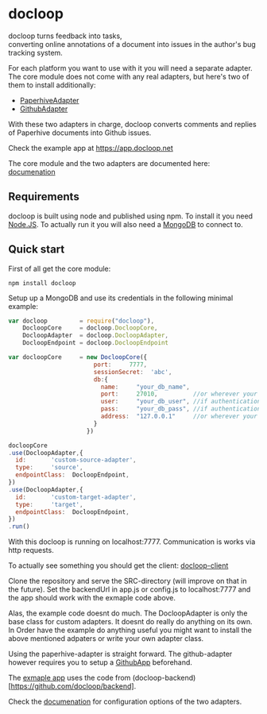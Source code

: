 # docloop

docloop turns feedback into tasks, <br/>
converting online annotations of a document into issues in the author's bug tracking system.

For each platform you want to use with it you will need a separate adapter. 
The core module does not come with any real adapters, but here's two of them to install additionally:

* [PaperhiveAdapter](https://github.com/docloop/paperhive-adapter)
* [GithubAdapter](https://github.com/docloop/github-adapter)

With these two adapters in charge, docloop converts comments and replies of Paperhive documents into Github issues.

Check the example app at https://app.docloop.net

The core module and the two adapters are documented here: [documenation](https://docloop.github.io/docs)

## Requirements

docloop is built using node and published using npm.
To install it you need [Node.JS](https://nodejs.org).
To actually run it you will also need a [MongoDB](https://www.mongodb.com/) to connect to.


## Quick start

First of all get the core module:

    npm install docloop

Setup up a MongoDB and use its credentials in the following minimal example:

```javascript
var docloop         = require("docloop"),
    DocloopCore     = docloop.DocloopCore,
    DocloopAdapter  = docloop.DocloopAdapter,
    DocloopEndpoint = docloop.DocloopEndpoint

var docloopCore     = new DocloopCore({
                        port:     7777,
                        sessionSecret:  'abc',
                        db:{
                          name:     "your_db_name",
                          port:     27010,          //or wherever your db is running
                          user:     "your_db_user", //if authentication is required
                          pass:     "your_db_pass", //if authentication is required
                          address:  "127.0.0.1"     //or wherever your db is running
                        }
                      })

docloopCore
.use(DocloopAdapter,{
  id:       'custom-source-adapter',
  type:     'source',
  endpointClass:  DocloopEndpoint,
})
.use(DocloopAdapter,{
  id:       'custom-target-adapter',
  type:     'target',
  endpointClass:  DocloopEndpoint,
})
.run()
```

With this docloop is running on localhost:7777. Communication is works via http requests.

To actually see something you should get the client: [docloop-client](https://github.com/docloop/client)

Clone the repository and serve the SRC-directory (will improve on that in the future). Set the backendUrl in app.js or config.js to 
localhost:7777 and the app should work with the exmaple code above.

Alas, the example code doesnt do much. The DocloopAdapter is only the base class for custom adapters. It doesnt do really do anything on its own.
In Order have the example do anything useful you might want to install the above mentioned adpaters or write your own adapter class.

Using the paperhive-adapter is straight forward. The github-adapter however requires you to setup a [GithubApp](https://developer.github.com/apps/) beforehand.

The [exmaple app](https://app.docloop.net) uses the code from (docloop-backend)[https://github.com/docloop/backend].

Check the [documenation](https://docloop.github.io/docs) for configuration options of the two adapters.

